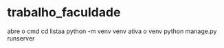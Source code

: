 # trabalho_faculdade
abre  o cmd
cd listaa
python -m venv venv 
ativa o venv
python manage.py runserver
